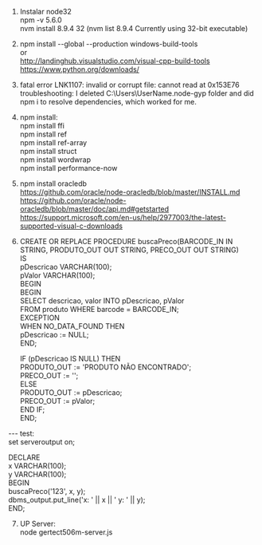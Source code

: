 1) Instalar node32   
npm -v 5.6.0  
nvm install 8.9.4 32 (nvm list 8.9.4 Currently using 32-bit executable)  
  
2) npm install --global --production windows-build-tools  
or  
http://landinghub.visualstudio.com/visual-cpp-build-tools  
https://www.python.org/downloads/  
  
3) fatal error LNK1107: invalid or corrupt file: cannot read at 0x153E76  
troubleshooting: I deleted C:\Users\UserName\.node-gyp folder and did npm i to resolve dependencies, which worked for me.  
  
4) npm install:  
npm install ffi  
npm install ref  
npm install ref-array  
npm install struct  
npm install wordwrap  
npm install performance-now  
  
5) npm install oracledb  
https://github.com/oracle/node-oracledb/blob/master/INSTALL.md  
https://github.com/oracle/node-oracledb/blob/master/doc/api.md#getstarted  
https://support.microsoft.com/en-us/help/2977003/the-latest-supported-visual-c-downloads  
  
6) CREATE OR REPLACE PROCEDURE buscaPreco(BARCODE_IN IN STRING, PRODUTO_OUT OUT STRING, PRECO_OUT OUT STRING)  
 IS  
  pDescricao VARCHAR(100);  
  pValor VARCHAR(100);  
BEGIN  
	BEGIN  
		SELECT descricao, valor INTO pDescricao, pValor  
	 		FROM produto WHERE barcode = BARCODE_IN;  
	EXCEPTION  
      		WHEN NO_DATA_FOUND THEN  
        		pDescricao := NULL;  
	END;  
  
 	IF (pDescricao IS NULL) THEN  
    		PRODUTO_OUT := 'PRODUTO NÃO ENCONTRADO';  
    		PRECO_OUT := '';  
 	ELSE  
    		PRODUTO_OUT := pDescricao;  
    		PRECO_OUT := pValor;  
 	END IF;  
END;  
  
--- test:  
set serveroutput on;  
  
DECLARE  
	x VARCHAR(100);  
	y VARCHAR(100);  
BEGIN  
	buscaPreco('123', x, y);  
	dbms_output.put_line('x: ' || x || ' y: ' || y);  
END;  
  
7) UP Server:  
node gertect506m-server.js  
